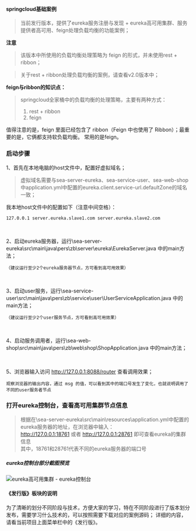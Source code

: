 #### springcloud基础案例
> 当前发行版本，提供了eureka服务注册与发现 + eureka高可用集群、服务提供者高可用、feign处理负载均衡的功能案例；

 **注意** 
> 该版本中所使用的负载均衡处理策略为 feign 的形式，并未使用rest + ribbon；

> 关于rest + ribbon处理负载均衡的案例，请查看v2.0版本中；

 **feign与ribbon的知识点：** 
> springcloud全家桶中的负载均衡的处理策略，主要有两种方式：
> 1. rest + ribbon 
> 2. feign

值得注意的是，feign 里面已经包含了 ribbon（Feign 中也使用了 Ribbon）；最重要的是，它俩都支持软负载均衡。
常用的是feign。

### 启动步骤
1、首先在本地电脑的host文件中，配置好虚拟域名；
> 虚拟域名需要与sea-server-eureka、sea-service-user、sea-web-shop中application.yml中配置的eureka.client.service-url.defaultZone的域名一致；
 
我本地host文件中的配置如下（注意中间空格）：
```
127.0.0.1 server.eureka.slave1.com server.eureka.slave2.com
```
<br/>

2、启动eureka服务器，运行\sea-server-eureka\src\main\java\pers\zb\server\eureka\EurekaServer.java 中的main方法；
```
（建议运行至少2个eureka服务器节点，方可看到高可用效果）
```
<br/>

3、启动user服务，运行\sea-service-user\src\main\java\pers\zb\service\user\UserServiceApplication.java 中的main方法；
```
（建议运行至少2个user服务节点，方可看到高可用效果）
```
<br/>

4、启动服务调用者，运行\sea-web-shop\src\main\java\pers\zb\web\shop\ShopApplication.java 中的main方法；

<br/>

5、浏览器输入访问 http://127.0.0.1:8088/router 查看调用效果；
```
观察浏览器的输出内容，通过 msg 的值，可以看到其中的端口号发生了变化，也就说明调用了不同的user服务者节点
```

### 打开eureka控制台，查看高可用集群节点信息
> 根据在\sea-server-eureka\src\main\resources\application.yml中配置的eureka服务器的地址，在浏览器中输入：
<br/> http://127.0.0.1:18761 或者 http://127.0.0.1:28761 即可查看eureka的集群信息
<br/> 其中，18761和28761代表不同的eureka服务器的端口号

##### eureka控制台部分截图预览
![eureka高可用集群 - eureka控制台](https://gitee.com/uploads/images/2018/0315/215805_8e66620b_341760.jpeg "eureka高可用集群 - eureka控制台.jpg")

#### 《发行版》板块的说明
为了清晰的划分不同阶段与技术，方便大家的学习，特在不同阶段进行了版本划分发布，需要学习什么技术的，可以按照需要下载对应的案例源码；
详细的内容，请看当前项目上面菜单栏中的《发行版》。


